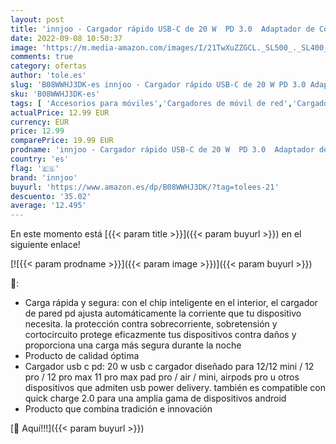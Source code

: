 ```yaml
---
layout: post
title: 'innjoo - Cargador rápido USB-C de 20 W  PD 3.0  Adaptador de Corriente para iPhone 12/12 Mini/12 Pro/11 Pro MAX SE  iPad Pro  AirPods ProType-c USB-C Fast Charger Power Delivery  Cargador '
date: 2022-09-08 10:50:37
image: 'https://m.media-amazon.com/images/I/21TwXuZZGCL._SL500_._SL400_.jpg'
comments: true
category: ofertas
author: 'tole.es'
slug: 'B08WWHJ3DK-es innjoo - Cargador rápido USB-C de 20 W PD 3.0 Adaptador de...'
sku: 'B08WWHJ3DK-es'
tags: [ 'Accesorios para móviles','Cargadores de móvil de red','Cargadores para móviles','Comunicación móvil y accesorios','Electrónica','innjoo','ipad','iphone','🇪🇸', ]
actualPrice: 12.99 EUR
currency: EUR
price: 12.99
comparePrice: 19.99 EUR
prodname: 'innjoo - Cargador rápido USB-C de 20 W  PD 3.0  Adaptador de Corriente para iPhone 12/12 Mini/12 Pro/11 Pro MAX SE  iPad Pro  AirPods ProType-c USB-C Fast Charger Power Delivery  Cargador '
country: 'es'
flag: '🇪🇸'
brand: 'innjoo'
buyurl: 'https://www.amazon.es/dp/B08WWHJ3DK/?tag=tolees-21'
descuento: '35.02'
average: '12.495'
---
```


En este momento está [{{< param title >}}]({{< param buyurl >}}) en el siguiente enlace!

[![{{< param prodname >}}]({{< param image >}})]({{< param buyurl >}})

🔎:

- Carga rápida y segura: con el chip inteligente en el interior, el cargador de pared pd ajusta automáticamente la corriente que tu dispositivo necesita. la protección contra sobrecorriente, sobretensión y cortocircuito protege eficazmente tus dispositivos contra daños y proporciona una carga más segura durante la noche
- Producto de calidad óptima
- Cargador usb c pd: 20 w usb c cargador diseñado para 12/12 mini / 12 pro / 12 pro max 11 pro max pad pro / air / mini, airpods pro u otros dispositivos que admiten usb power delivery. también es compatible con quick charge 2.0 para una amplia gama de dispositivos android
- Producto que combina tradición e innovación

[🛒 Aquí!!!]({{< param buyurl >}})
